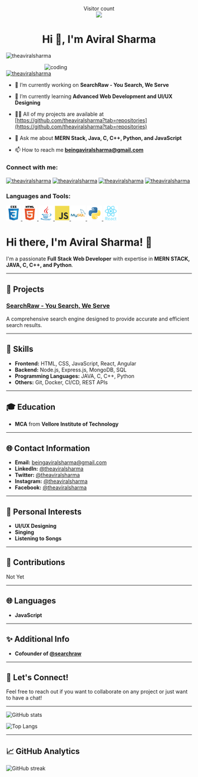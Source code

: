 <p align="center"> 
  Visitor count<br>
  <img src="https://profile-counter.glitch.me/theaviralsharma/count.svg" />
</p>

<h1 align="center">Hi 👋, I'm Aviral Sharma</h1>

<p align="left"> <img src="https://komarev.com/ghpvc/?username=theaviralsharma&label=Profile%20views&color=0e75b6&style=flat" alt="theaviralsharma" /> </p>

<img align="right" alt="coding" width="400" src="https://user-images.githubusercontent.com/46869388/89207039-b899e600-d5d7-11ea-90d0-c894383d35b4.gif">

<p align="left"> <a href="https://twitter.com/theaviralsharma" target="blank"><img src="https://img.shields.io/twitter/follow/theaviralsharma?logo=twitter&style=for-the-badge" alt="theaviralsharma" /></a> </p>

- 🔭 I’m currently working on **SearchRaw - You Search, We Serve**

- 🌱 I’m currently learning **Advanced Web Development and UI/UX Designing**

- 👨‍💻 All of my projects are available at [https://github.com/theaviralsharma?tab=repositories](https://github.com/theaviralsharma?tab=repositories)

- 💬 Ask me about **MERN Stack, Java, C, C++, Python, and JavaScript**

- 📫 How to reach me **beingaviralsharma@gmail.com**

<h3 align="left">Connect with me:</h3>
<p align="left">
<a href="https://twitter.com/theaviralsharma" target="blank"><img align="center" src="https://raw.githubusercontent.com/rahuldkjain/github-profile-readme-generator/master/src/images/icons/Social/twitter.svg" alt="theaviralsharma" height="30" width="40" /></a>
<a href="https://linkedin.com/in/theaviralsharma" target="blank"><img align="center" src="https://raw.githubusercontent.com/rahuldkjain/github-profile-readme-generator/master/src/images/icons/Social/linked-in-alt.svg" alt="theaviralsharma" height="30" width="40" /></a>
<a href="https://instagram.com/theaviralsharma" target="blank"><img align="center" src="https://raw.githubusercontent.com/rahuldkjain/github-profile-readme-generator/master/src/images/icons/Social/instagram.svg" alt="theaviralsharma" height="30" width="40" /></a>
<a href="https://www.facebook.com/theaviralsharma" target="blank"><img align="center" src="https://raw.githubusercontent.com/rahuldkjain/github-profile-readme-generator/master/src/images/icons/Social/facebook.svg" alt="theaviralsharma" height="30" width="40" /></a>
</p>

<h3 align="left">Languages and Tools:</h3>
<p align="left"> 
  <a href="https://www.w3schools.com/css/" target="_blank" rel="noreferrer"> 
    <img src="https://raw.githubusercontent.com/devicons/devicon/master/icons/css3/css3-original-wordmark.svg" alt="css3" width="40" height="40"/> 
  </a> 
  <a href="https://www.w3.org/html/" target="_blank" rel="noreferrer"> 
    <img src="https://raw.githubusercontent.com/devicons/devicon/master/icons/html5/html5-original-wordmark.svg" alt="html5" width="40" height="40"/> 
  </a> 
  <a href="https://www.java.com" target="_blank" rel="noreferrer"> 
    <img src="https://raw.githubusercontent.com/devicons/devicon/master/icons/java/java-original.svg" alt="java" width="40" height="40"/> 
  </a> 
  <a href="https://developer.mozilla.org/en-US/docs/Web/JavaScript" target="_blank" rel="noreferrer"> 
    <img src="https://raw.githubusercontent.com/devicons/devicon/master/icons/javascript/javascript-original.svg" alt="javascript" width="40" height="40"/> 
  </a> 
  <a href="https://www.mysql.com/" target="_blank" rel="noreferrer"> 
    <img src="https://raw.githubusercontent.com/devicons/devicon/master/icons/mysql/mysql-original-wordmark.svg" alt="mysql" width="40" height="40"/> 
  </a> 
  <a href="https://www.python.org" target="_blank" rel="noreferrer"> 
    <img src="https://raw.githubusercontent.com/devicons/devicon/master/icons/python/python-original.svg" alt="python" width="40" height="40"/> 
  </a> 
  <a href="https://reactjs.org/" target="_blank" rel="noreferrer"> 
    <img src="https://raw.githubusercontent.com/devicons/devicon/master/icons/react/react-original-wordmark.svg" alt="react" width="40" height="40"/> 
  </a> 
</p>

# Hi there, I'm Aviral Sharma! 👋

I'm a passionate **Full Stack Web Developer** with expertise in **MERN STACK, JAVA, C, C++, and Python**.

---

## 🔭 Projects
### [SearchRaw - You Search, We Serve](#)
A comprehensive search engine designed to provide accurate and efficient search results.

---

## 🌟 Skills
- **Frontend:** HTML, CSS, JavaScript, React, Angular
- **Backend:** Node.js, Express.js, MongoDB, SQL
- **Programming Languages:** JAVA, C, C++, Python
- **Others:** Git, Docker, CI/CD, REST APIs

---

## 🎓 Education
- **MCA** from **Vellore Institute of Technology**

---

## 🌐 Contact Information
- **Email:** [beingaviralsharma@gmail.com](mailto:beingaviralsharma@gmail.com)
- **LinkedIn:** [@theaviralsharma](https://linkedin.com/in/theaviralsharma)
- **Twitter:** [@theaviralsharma](https://twitter.com/theaviralsharma)
- **Instagram:** [@theaviralsharma](https://instagram.com/theaviralsharma)
- **Facebook:** [@theaviralsharma](https://facebook.com/theaviralsharma)

---

## 🎤 Personal Interests
- **UI/UX Designing**
- **Singing**
- **Listening to Songs**

---

## 🚀 Contributions
Not Yet

---

## 🌐 Languages
- **JavaScript**

---

## ✨ Additional Info
- **Cofounder of [@searchraw](#)**

---

## 💬 Let's Connect!
Feel free to reach out if you want to collaborate on any project or just want to have a chat!

---

![GitHub stats](https://github-readme-stats.vercel.app/api?username=theaviralsharma&show_icons=true&theme=radical)

![Top Langs](https://github-readme-stats.vercel.app/api/top-langs/?username=theaviralsharma&layout=compact&theme=radical)

---

## 📈 GitHub Analytics
![GitHub streak](https://github-readme-streak-stats.herokuapp.com/?user=theaviralsharma&theme=radical)
